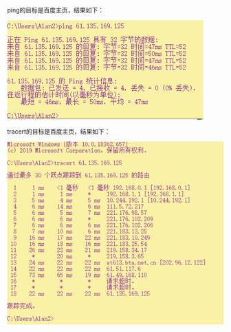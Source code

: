   ping的目标是百度主页，结果如下：
  
  
![cut](https://github.com/yuanmingtang/store/blob/master/cut.PNG)


  tracert的目标是百度主页，结果如下：
  
  
![cut1](https://github.com/yuanmingtang/store/blob/master/cut1.PNG)